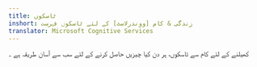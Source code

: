 ```yaml
---
title: ٹاسکوں
inshort: زندگی & کام [ووندرلاسٹ] کے لئے ٹاسکوں فہرست
translator: Microsoft Cognitive Services
---
```


کھیلنے کے لئے کام سے ٹاسکوں، ہر دن کیا چیزیں حاصل کرنے کے لئے سب سے آسان طریقہ ہے ۔



